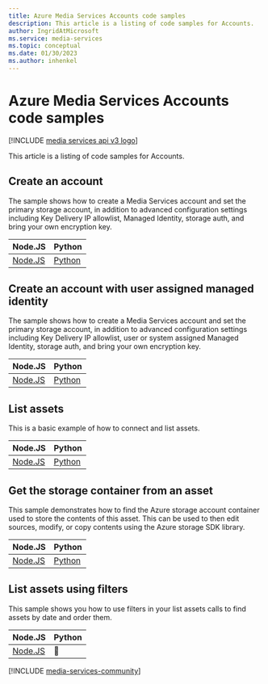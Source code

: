 ---title: Azure Media Services Accounts code samplesdescription: This article is a listing of code samples for Accounts.author: IngridAtMicrosoftms.service: media-servicesms.topic: conceptualms.date: 01/30/2023ms.author: inhenkel---
# Azure Media Services Accounts code samples
[!INCLUDE [media services api v3 logo](../includes/v3-hr.md)]
This article is a listing of code samples for Accounts.
## Create an account
The sample shows how to create a Media Services account and set the primary storage account, in addition to advanced configuration settings including Key Delivery IP allowlist, Managed Identity, storage auth, and bring your own encryption key.
| Node.JS | Python |
| ------- | ------ |
| [Node.JS](https://github.com/Azure-Samples/media-services-v3-node-tutorials/blob/main/Account/create-account.ts) | [Python](https://github.com/Azure-Samples/media-services-v3-python/blob/main/Account/create-account.py) |
## Create an account with user assigned managed identity
The sample shows how to create a Media Services account and set the primary storage account, in addition to advanced configuration settings including Key Delivery IP allowlist, user or system assigned Managed Identity, storage auth, and bring your own encryption key.
| Node.JS | Python |
| ------- | ------ |
| [Node.JS](https://github.com/Azure-Samples/media-services-v3-node-tutorials/blob/main/Account/create-account_with_managed_identity.ts) | [Python](https://github.com/Azure-Samples/media-services-v3-python/blob/main/Account/create-account-with-managed-identity.py) |
## List assets
This is a basic example of how to connect and list assets.
| Node.JS | Python |
| ------- | ------ |
| [Node.JS](https://github.com/Azure-Samples/media-services-v3-node-tutorials/blob/main/HelloWorld-ListAssets/list-assets.ts) | [Python](https://github.com/Azure-Samples/media-services-v3-python/blob/main/Assets/list-assets-filtered.py) |
## Get the storage container from an asset
This sample demonstrates how to find the Azure storage account container used to store the contents of this asset. This can be used to then edit sources, modify, or copy contents using the Azure storage SDK library.
| Node.JS | Python |
| ------- | ------ |
| [Node.JS](https://github.com/Azure-Samples/media-services-v3-node-tutorials/blob/main/Assets/get-container-from-asset.ts) | [Python](https://github.com/Azure-Samples/media-services-v3-python/blob/main/Assets/get-container-from-asset.py) |
## List assets using filters
This sample shows you how to use filters in your list assets calls to find assets by date and order them.
| Node.JS | Python |
| ------- | ------ |
| [Node.JS](https://github.com/Azure-Samples/media-services-v3-node-tutorials/blob/main/Assets/list-assets-filtered.ts) |  :small_blue_diamond: |
[!INCLUDE [media-services-community](../includes/media-services-community.md)]
